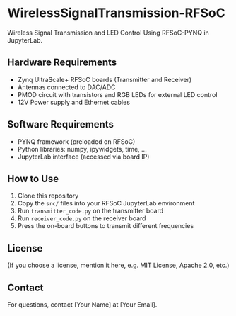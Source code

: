 # WirelessSignalTransmission-RFSoC
Wireless Signal Transmission and LED Control Using RFSoC-PYNQ in JupyterLab.
## Hardware Requirements
- Zynq UltraScale+ RFSoC boards (Transmitter and Receiver)
- Antennas connected to DAC/ADC
- PMOD circuit with transistors and RGB LEDs for external LED control
- 12V Power supply and Ethernet cables

## Software Requirements
- PYNQ framework (preloaded on RFSoC)
- Python libraries: numpy, ipywidgets, time, ...
- JupyterLab interface (accessed via board IP)

## How to Use
1. Clone this repository
2. Copy the `src/` files into your RFSoC JupyterLab environment
3. Run `transmitter_code.py` on the transmitter board
4. Run `receiver_code.py` on the receiver board
5. Press the on-board buttons to transmit different frequencies

## License
(If you choose a license, mention it here, e.g. MIT License, Apache 2.0, etc.)

## Contact
For questions, contact [Your Name] at [Your Email].

